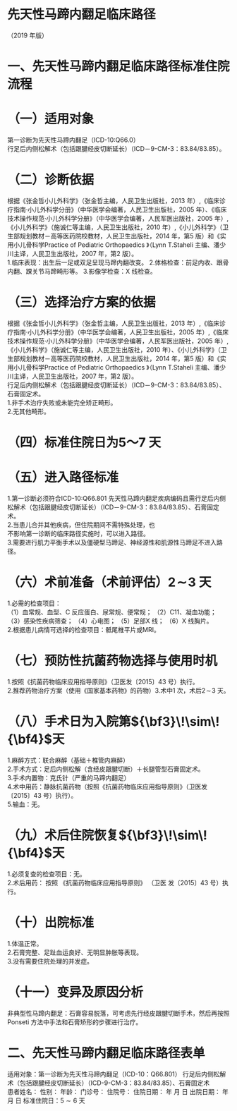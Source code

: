 # 先天性马蹄内翻足临床路径  
（2019 年版）  
# 一、先天性马蹄内翻足临床路径标准住院流程  
# （一）适用对象  
第一诊断为先天性马蹄内翻足（ICD-10:Q66.0）  
行足后内侧松解术（包括跟腱经皮切断延长）（ICD－9-CM-3：83.84/83.85）。  
# （二）诊断依据  
根据《张金哲小儿外科学》（张金哲主编，人民卫生出版社，2013 年）,《临床诊疗指南·小儿外科学分册》（中华医学会编著，人民卫生出版社，2005 年）、《临床技术操作规范·小儿外科学分册》（中华医学会编著，人民军医出版社，2005 年）,《小儿外科学》（施诚仁等主编，人民卫生出版社，2010 年）,《小儿外科学》（卫生部规划教材－高等医药院校教材，人民卫生出版社，2014 年，第5 版）和《实用小儿骨科学Practice of Pediatric Orthopaedics 》（Lynn T.Staheli 主编、潘少川主译，人民卫生出版社，2007 年，第2 版）。  
1.临床表现：出生后一足或双足呈现马蹄内翻改变。 2.体格检查：前足内收、跟骨内翻、踝关节马蹄畸形等。 3.影像学检查：X 线检查。  
# （三）选择治疗方案的依据  
根据《张金哲小儿外科学》（张金哲主编，人民卫生出版社，2013 年）,《临床诊疗指南·小儿外科学分册》（中华医学会编著，人民卫生出版社，2005 年）,《临床技术操作规范·小儿外科学分册》（中华医学会编著，人民军医出版社，2005 年）,《小儿外科学》（施诚仁等主编，人民卫生出版社，2010 年）、《小儿外科学》（卫生部规划教材－高等医药院校教材，人民卫生出版社，2014 年，第5 版）和《实用小儿骨科学Practice of Pediatric Orthopaedics 》（Lynn T.Staheli 主编、潘少川主译，人民卫生出版社，2007 年，第2 版）。  
行足后内侧松解术（包括跟腱经皮切断延长）（ICD－9-CM-3：83.84/83.85）、石膏固定术。  
1.非手术治疗失败或未能完全矫正畸形。  
2.无其他畸形。  
# （四）标准住院日为5～7 天  
# （五）进入路径标准  
1.第一诊断必须符合ICD-10:Q66.801 先天性马蹄内翻足疾病编码且需行足后内侧松解术（包括跟腱经皮切断延长）（ICD－9-CM-3：83.84/83.85）、石膏固定术。  
2.当患儿合并其他疾病，但住院期间不需特殊处理，也  
不影响第一诊断的临床路径实施时，可以进入路径。  
3.需要进行肌力平衡手术以及僵硬型马蹄足、神经源性和肌源性马蹄足不进入路径。  
# （六）术前准备（术前评估）$\pmb{2}\!\sim\!\pmb{3}$ 天  
1.必需的检查项目：  
（1）血常规、血型、C 反应蛋白、尿常规、便常规； （2）C11、凝血功能； （3）感染性疾病筛查； （4）心电图； （5）足部X 线； （6）X 线胸片。  
2.根据患儿病情可选择的检查项目：骶尾椎平片或MRI。  
# （七）预防性抗菌药物选择与使用时机  
1.按照《抗菌药物临床应用指导原则》（卫医发〔2015〕43 号）执行。  
2.推荐药物治疗方案（使用《国家基本药物》的药物）3.术中1 次，术后$2\!\sim\!3$ 天。  
# （八）手术日为入院第${\bf3}\!\sim\!{\bf4}$天  
1.麻醉方式：联合麻醉（基础＋椎管内麻醉）  
2.手术方式：足后内侧松解（含经皮跟腱切断）＋长腿管型石膏固定术。  
3.手术内置物：克氏针（严重的马蹄内翻足）  
4.术中用药：静脉抗菌药物（按照《抗菌药物临床应用指导原则》（卫医发〔2015〕43 号）执行）。  
5.输血：无。  
# （九）术后住院恢复${\bf3}\!\sim\!{\bf4}$天  
1.必须复查的检查项目：无。  
2.术后用药： 按照 《抗菌药物临床应用指导原则》 （卫医 发〔2015〕43 号）执行。  
# （十）出院标准  
1.体温正常。  
2.石膏完整、足趾血运良好、无明显肿胀等表现。  
3.没有需要住院处理的并发症。  
# （十一）变异及原因分析  
非典型性马蹄内翻足：石膏容易脱落，可考虑先行经皮跟腱切断手术，然后再按照Ponseti 方法中手法和石膏矫形的步骤进行治疗。  
# 二、先天性马蹄内翻足临床路径表单  
适用对象：第一诊断为先天性马蹄内翻足（ICD-10：Q66.801） 行足后内侧松解术（包括跟腱经皮切断延长）（ICD-9-CM-3：83.84/83.85）、石膏固定术  
患者姓名：           性别：       年龄：       门诊号：       住院号：         住院日期：    年    月   日 出院日期：    年    月    日  标准住院日：$5{\sim}6$ 天  
